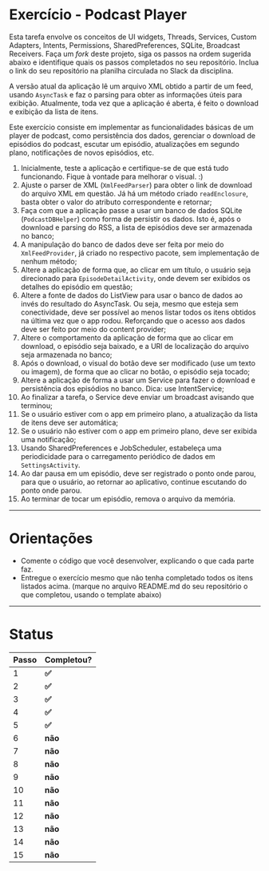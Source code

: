 # Exercício - Podcast Player

Esta tarefa envolve os conceitos de UI widgets, Threads, Services, Custom Adapters, 
Intents, Permissions, SharedPreferences, SQLite, Broadcast Receivers. 
Faça um *fork* deste projeto, siga os passos na ordem sugerida abaixo e identifique quais 
os passos completados no seu repositório. Inclua o link do seu repositório na planilha
circulada no Slack da disciplina. 

A versão atual da aplicação lê um arquivo XML obtido a partir de um feed, usando `AsyncTask`
e faz o parsing para obter as informações úteis para exibição. Atualmente, toda vez que a 
aplicação é aberta, é feito o download e exibição da lista de itens. 

Este exercício consiste em implementar as funcionalidades básicas de um player de podcast,
como persistência dos dados, gerenciar o download de episódios do podcast, escutar um 
episódio, atualizações em segundo plano, notificações de novos episódios, etc. 

01. Inicialmente, teste a aplicação e certifique-se de que está tudo funcionando. Fique à vontade para melhorar o visual. :)
02. Ajuste o parser de XML (`XmlFeedParser`) para obter o link de download do arquivo XML em questão. Já há um método criado `readEnclosure`, basta obter o valor do atributo correspondente e retornar;
03. Faça com que a aplicação passe a usar um banco de dados SQLite (`PodcastDBHelper`) como forma de persistir os dados. Isto é, após o download e parsing do RSS, a lista de episódios deve ser armazenada no banco;
04. A manipulação do banco de dados deve ser feita por meio do `XmlFeedProvider`, já criado no respectivo pacote, sem implementação de nenhum método;
05. Altere a aplicação de forma que, ao clicar em um título, o usuário seja direcionado para `EpisodeDetailActivity`, onde devem ser exibidos os detalhes do episódio em questão;
06. Altere a fonte de dados do ListView para usar o banco de dados ao invés do resultado do AsyncTask. Ou seja, mesmo que esteja sem conectividade, deve ser possível ao menos listar todos os itens obtidos na última vez que o app rodou. Reforçando que o acesso aos dados deve ser feito por meio do content provider;
07. Altere o comportamento da aplicação de forma que ao clicar em download, o episódio seja baixado, e a URI de localização do arquivo seja armazenada no banco; 
08. Após o download, o visual do botão deve ser modificado (use um texto ou imagem), de forma que ao clicar no botão, o episódio seja tocado;
09. Altere a aplicação de forma a usar um Service para fazer o download e persistência dos episódios no banco. Dica: use IntentService;
10. Ao finalizar a tarefa, o Service deve enviar um broadcast avisando que terminou; 
11. Se o usuário estiver com o app em primeiro plano, a atualização da lista de itens deve ser automática;
12. Se o usuário não estiver com o app em primeiro plano, deve ser exibida uma notificação; 
13. Usando SharedPreferences e JobScheduler, estabeleça uma periodicidade para o carregamento periódico de dados em `SettingsActivity`.
14. Ao dar pausa em um episódio, deve ser registrado o ponto onde parou, para que o usuário, ao retornar ao aplicativo, continue escutando do ponto onde parou. 
15. Ao terminar de tocar um episódio, remova o arquivo da memória.

---

# Orientações

  - Comente o código que você desenvolver, explicando o que cada parte faz.
  - Entregue o exercício mesmo que não tenha completado todos os itens listados acima. (marque no arquivo README.md do seu repositório o que completou, usando o template abaixo)

----

# Status

| Passo | Completou? |
| ------ | ------ |
| 1 | **✅** |
| 2 | **✅** |
| 3 | **✅** |
| 4 | **✅** |
| 5 | **✅** |
| 6 | **não** |
| 7 | **não** |
| 8 | **não** |
| 9 | **não** |
| 10 | **não** |
| 11 | **não** |
| 12 | **não** |
| 13 | **não** |
| 14 | **não** |
| 15 | **não** |

